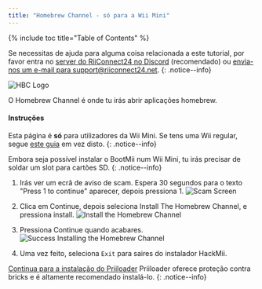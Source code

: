 ```yaml
---
title: "Homebrew Channel - só para a Wii Mini"
---
```


{% include toc title="Table of Contents" %}

Se necessitas de ajuda para alguma coisa relacionada a este tutorial, por favor entra no [server do RiiConnect24 no Discord](https://discord.gg/b4Y7jfD) (recomendado) ou [envia-nos um e-mail para support@riiconnect24.net](mailto:support@riiconnect24.net).
{: .notice--info}

![HBC Logo](/images/hbc.png)

O Homebrew Channel é onde tu irás abrir aplicações homebrew.

#### Instruções
Esta página é **só** para utilizadores da Wii Mini. Se tens uma Wii regular, segue [este guia](hbc) em vez disto.
{: .notice--info}

Embora seja possível instalar o BootMii num Wii Mini, tu irás precisar de soldar um slot para cartões SD.
{: .notice--info}

1. Irás ver um ecrã de aviso de scam. Espera 30 segundos para o texto "Press 1 to continue" aparecer, depois pressiona 1. ![Scam Screen](/images/Wii/ScamScreen.png)

1. Clica em Continue, depois seleciona Install The Homebrew Channel, e pressiona install. ![Install the Homebrew Channel](/images/Wii/InstallHomebrewChannel.png)

1. Pressiona Continue quando acabares. ![Success Installing the Homebrew Channel](/images/Wii/SuccessHBC.png)


1. Uma vez feito, seleciona `Exit` para saires do instalador HackMii.

[Continua para a instalação do Priiloader](priiloader) Priiloader oferece proteção contra bricks e é altamente recomendado instalá-lo.
{: .notice--info}
